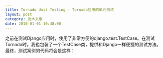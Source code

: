 ```yaml
---
title: Tornado Unit Testing - Tornado应用的单元测试
layout: post
category: 技术文章
date: 2010-01-01 10:48:00
---
```


之前在测试Django应用时，使用了非常方便的django.test.TestCase。在测试Tornado时，我也包装了一个TestCase类，提供和Django一样便捷的测试方法。最终，测试案例的代码将会是这样：
<div class="cnblogs_code"><div><!--

Code highlighting produced by Actipro CodeHighlighter (freeware)
http://www.CodeHighlighter.com/

--><span style="color: #0000ff;">from</span><span style="color: #000000;">&nbsp;testclient&nbsp;</span><span style="color: #0000ff;">import</span><span style="color: #000000;">&nbsp;TestCase

</span><span style="color: #0000ff;">class</span><span style="color: #000000;">&nbsp;QueryTest(TestCase):
&nbsp;&nbsp;&nbsp;&nbsp;</span><span style="color: #0000ff;">def</span><span style="color: #000000;">&nbsp;setUp(self):
&nbsp;&nbsp;&nbsp;&nbsp;&nbsp;&nbsp;&nbsp;&nbsp;</span><span style="color: #0000ff;">pass</span><span style="color: #000000;">
&nbsp;&nbsp;&nbsp;&nbsp;</span><span style="color: #0000ff;">def</span><span style="color: #000000;">&nbsp;test_query(self):
&nbsp;&nbsp;&nbsp;&nbsp;&nbsp;&nbsp;&nbsp;&nbsp;file&nbsp;</span><span style="color: #000000;">=</span><span style="color: #000000;">&nbsp;open(</span><span style="color: #800000;">'</span><span style="color: #800000;">uploadfile.dat</span><span style="color: #800000;">'</span><span style="color: #000000;">,&nbsp;</span><span style="color: #800000;">'</span><span style="color: #800000;">rb</span><span style="color: #800000;">'</span><span style="color: #000000;">)
&nbsp;&nbsp;&nbsp;&nbsp;&nbsp;&nbsp;&nbsp;&nbsp;response&nbsp;</span><span style="color: #000000;">=</span><span style="color: #000000;">&nbsp;self.client.post(</span><span style="color: #800000;">'</span><span style="color: #800000;">/query</span><span style="color: #800000;">'</span><span style="color: #000000;">,&nbsp;{&nbsp;</span><span style="color: #800000;">'</span><span style="color: #800000;">a</span><span style="color: #800000;">'</span><span style="color: #000000;">:&nbsp;</span><span style="color: #800000;">'</span><span style="color: #800000;">1</span><span style="color: #800000;">'</span><span style="color: #000000;">,&nbsp;<span style="color: #800000;">'</span><span style="color: #800000;">b</span><span style="color: #800000;">'</span><span style="color: #000000;">:&nbsp;</span><span style="color: #800000;">'</span><span style="color: #800000;">2</span><span style="color: #800000;">'</span><span style="color: #000000;">,</span> </span><span style="color: #800000;">'upload</span><span style="color: #800000;">'</span><span style="color: #000000;">:&nbsp;file&nbsp;})

&nbsp;&nbsp;&nbsp;&nbsp;&nbsp;&nbsp;&nbsp;&nbsp;self.failUnlessEqual(response.status_code,&nbsp;</span><span style="color: #000000;">200</span><span style="color: #000000;">)
&nbsp;&nbsp;&nbsp;&nbsp;&nbsp;&nbsp;&nbsp;&nbsp;self.failUnlessEqual(response.content,&nbsp;</span><span style="color: #800000;">'</span><span style="color: #800000;">ok</span><span style="color: #800000;">'</span><span style="color: #000000;">)</span></div></div>
  
[testclient.py](http://coderzh.googlecode.com/svn/trunk/CodeSnippet/testclient.py)的代码如下：&nbsp;
<div class="cnblogs_code" onclick="cnblogs_code_show('fff10722-a93a-42d1-afd6-002962c65b03')">![](http://images.cnblogs.com/OutliningIndicators/ContractedBlock.gif)![](http://images.cnblogs.com/OutliningIndicators/ExpandedBlockStart.gif)<span class="cnblogs_code_collapse">代码</span><div id="cnblogs_code_open_fff10722-a93a-42d1-afd6-002962c65b03"><div><!--

Code highlighting produced by Actipro CodeHighlighter (freeware)
http://www.CodeHighlighter.com/

--><span style="color: #008000;">#</span><span style="color: #008000;">!/usr/bin/env&nbsp;python</span><span style="color: #008000;">
#</span><span style="color: #008000;">coding:utf-8</span><span style="color: #008000;">
#
#</span><span style="color: #008000;">&nbsp;Copyright&nbsp;2009&nbsp;CoderZh.com.</span><span style="color: #008000;">
#</span><span style="color: #008000;">&nbsp;Licensed&nbsp;under&nbsp;the&nbsp;Apache&nbsp;License,&nbsp;Version&nbsp;2.0&nbsp;(the&nbsp;"License");</span><span style="color: #008000;">
#</span><span style="color: #008000;">&nbsp;you&nbsp;may&nbsp;not&nbsp;use&nbsp;this&nbsp;file&nbsp;except&nbsp;in&nbsp;compliance&nbsp;with&nbsp;the&nbsp;License.</span><span style="color: #008000;">
#</span><span style="color: #008000;">&nbsp;You&nbsp;may&nbsp;obtain&nbsp;a&nbsp;copy&nbsp;of&nbsp;the&nbsp;License&nbsp;at</span><span style="color: #008000;">
#
#</span><span style="color: #008000;">&nbsp;&nbsp;&nbsp;&nbsp;&nbsp;http://www.apache.org/licenses/LICENSE-2.0</span><span style="color: #008000;">
#
#</span><span style="color: #008000;">&nbsp;Unless&nbsp;required&nbsp;by&nbsp;applicable&nbsp;law&nbsp;or&nbsp;agreed&nbsp;to&nbsp;in&nbsp;writing,&nbsp;software</span><span style="color: #008000;">
#</span><span style="color: #008000;">&nbsp;distributed&nbsp;under&nbsp;the&nbsp;License&nbsp;is&nbsp;distributed&nbsp;on&nbsp;an&nbsp;"AS&nbsp;IS"&nbsp;BASIS,</span><span style="color: #008000;">
#</span><span style="color: #008000;">&nbsp;WITHOUT&nbsp;WARRANTIES&nbsp;OR&nbsp;CONDITIONS&nbsp;OF&nbsp;ANY&nbsp;KIND,&nbsp;either&nbsp;express&nbsp;or&nbsp;implied.</span><span style="color: #008000;">
#</span><span style="color: #008000;">&nbsp;See&nbsp;the&nbsp;License&nbsp;for&nbsp;the&nbsp;specific&nbsp;language&nbsp;governing&nbsp;permissions&nbsp;and</span><span style="color: #008000;">
#</span><span style="color: #008000;">&nbsp;limitations&nbsp;under&nbsp;the&nbsp;License.</span><span style="color: #008000;">
</span><span style="color: #000000;">
</span><span style="color: #800080;">__author__</span><span style="color: #000000;">&nbsp;</span><span style="color: #000000;">=</span><span style="color: #000000;">&nbsp;</span><span style="color: #800000;">'</span><span style="color: #800000;">CoderZh</span><span style="color: #800000;">'</span><span style="color: #000000;">

</span><span style="color: #0000ff;">import</span><span style="color: #000000;">&nbsp;tornado.ioloop
</span><span style="color: #0000ff;">import</span><span style="color: #000000;">&nbsp;unittest
</span><span style="color: #0000ff;">import</span><span style="color: #000000;">&nbsp;mimetypes

</span><span style="color: #0000ff;">import</span><span style="color: #000000;">&nbsp;tornado.httpclient
</span><span style="color: #0000ff;">import</span><span style="color: #000000;">&nbsp;tornado.ioloop

TEST_PORT&nbsp;</span><span style="color: #000000;">=</span><span style="color: #000000;">&nbsp;</span><span style="color: #000000;">8989</span><span style="color: #000000;">

</span><span style="color: #0000ff;">def</span><span style="color: #000000;">&nbsp;encode_multipart_formdata(fields,&nbsp;files):
&nbsp;&nbsp;&nbsp;&nbsp;</span><span style="color: #800000;">"""</span><span style="color: #800000;">
&nbsp;&nbsp;&nbsp;&nbsp;fields&nbsp;is&nbsp;a&nbsp;sequence&nbsp;of&nbsp;(name,&nbsp;value)&nbsp;elements&nbsp;for&nbsp;regular&nbsp;form&nbsp;fields.
&nbsp;&nbsp;&nbsp;&nbsp;files&nbsp;is&nbsp;a&nbsp;sequence&nbsp;of&nbsp;(name,&nbsp;filename,&nbsp;value)&nbsp;elements&nbsp;for&nbsp;data&nbsp;to&nbsp;be&nbsp;uploaded&nbsp;as&nbsp;files
&nbsp;&nbsp;&nbsp;&nbsp;Return&nbsp;(content_type,&nbsp;body)&nbsp;ready&nbsp;for&nbsp;httplib.HTTP&nbsp;instance
&nbsp;&nbsp;&nbsp;&nbsp;</span><span style="color: #800000;">"""</span><span style="color: #000000;">
&nbsp;&nbsp;&nbsp;&nbsp;BOUNDARY&nbsp;</span><span style="color: #000000;">=</span><span style="color: #000000;">&nbsp;</span><span style="color: #800000;">'</span><span style="color: #800000;">----------ThIs_Is_tHe_bouNdaRY_$</span><span style="color: #800000;">'</span><span style="color: #000000;">
&nbsp;&nbsp;&nbsp;&nbsp;CRLF&nbsp;</span><span style="color: #000000;">=</span><span style="color: #000000;">&nbsp;</span><span style="color: #800000;">'</span><span style="color: #800000;">\r\n</span><span style="color: #800000;">'</span><span style="color: #000000;">
&nbsp;&nbsp;&nbsp;&nbsp;L&nbsp;</span><span style="color: #000000;">=</span><span style="color: #000000;">&nbsp;[]
&nbsp;&nbsp;&nbsp;&nbsp;</span><span style="color: #0000ff;">for</span><span style="color: #000000;">&nbsp;(key,&nbsp;value)&nbsp;</span><span style="color: #0000ff;">in</span><span style="color: #000000;">&nbsp;fields:
&nbsp;&nbsp;&nbsp;&nbsp;&nbsp;&nbsp;&nbsp;&nbsp;L.append(</span><span style="color: #800000;">'</span><span style="color: #800000;">--</span><span style="color: #800000;">'</span><span style="color: #000000;">&nbsp;</span><span style="color: #000000;">+</span><span style="color: #000000;">&nbsp;BOUNDARY)
&nbsp;&nbsp;&nbsp;&nbsp;&nbsp;&nbsp;&nbsp;&nbsp;L.append(</span><span style="color: #800000;">'</span><span style="color: #800000;">Content-Disposition:&nbsp;form-data;&nbsp;name="%s"</span><span style="color: #800000;">'</span><span style="color: #000000;">&nbsp;</span><span style="color: #000000;">%</span><span style="color: #000000;">&nbsp;key)
&nbsp;&nbsp;&nbsp;&nbsp;&nbsp;&nbsp;&nbsp;&nbsp;L.append(</span><span style="color: #800000;">''</span><span style="color: #000000;">)
&nbsp;&nbsp;&nbsp;&nbsp;&nbsp;&nbsp;&nbsp;&nbsp;L.append(value)
&nbsp;&nbsp;&nbsp;&nbsp;</span><span style="color: #0000ff;">for</span><span style="color: #000000;">&nbsp;(key,&nbsp;filename,&nbsp;value)&nbsp;</span><span style="color: #0000ff;">in</span><span style="color: #000000;">&nbsp;files:
&nbsp;&nbsp;&nbsp;&nbsp;&nbsp;&nbsp;&nbsp;&nbsp;L.append(</span><span style="color: #800000;">'</span><span style="color: #800000;">--</span><span style="color: #800000;">'</span><span style="color: #000000;">&nbsp;</span><span style="color: #000000;">+</span><span style="color: #000000;">&nbsp;BOUNDARY)
&nbsp;&nbsp;&nbsp;&nbsp;&nbsp;&nbsp;&nbsp;&nbsp;L.append(</span><span style="color: #800000;">'</span><span style="color: #800000;">Content-Disposition:&nbsp;form-data;&nbsp;name="%s";&nbsp;filename="%s"</span><span style="color: #800000;">'</span><span style="color: #000000;">&nbsp;</span><span style="color: #000000;">%</span><span style="color: #000000;">&nbsp;(key,&nbsp;filename))
&nbsp;&nbsp;&nbsp;&nbsp;&nbsp;&nbsp;&nbsp;&nbsp;L.append(</span><span style="color: #800000;">'</span><span style="color: #800000;">Content-Type:&nbsp;%s</span><span style="color: #800000;">'</span><span style="color: #000000;">&nbsp;</span><span style="color: #000000;">%</span><span style="color: #000000;">&nbsp;get_content_type(filename))
&nbsp;&nbsp;&nbsp;&nbsp;&nbsp;&nbsp;&nbsp;&nbsp;L.append(</span><span style="color: #800000;">''</span><span style="color: #000000;">)
&nbsp;&nbsp;&nbsp;&nbsp;&nbsp;&nbsp;&nbsp;&nbsp;L.append(value)
&nbsp;&nbsp;&nbsp;&nbsp;L.append(</span><span style="color: #800000;">'</span><span style="color: #800000;">--</span><span style="color: #800000;">'</span><span style="color: #000000;">&nbsp;</span><span style="color: #000000;">+</span><span style="color: #000000;">&nbsp;BOUNDARY&nbsp;</span><span style="color: #000000;">+</span><span style="color: #000000;">&nbsp;</span><span style="color: #800000;">'</span><span style="color: #800000;">--</span><span style="color: #800000;">'</span><span style="color: #000000;">)
&nbsp;&nbsp;&nbsp;&nbsp;L.append(</span><span style="color: #800000;">''</span><span style="color: #000000;">)
&nbsp;&nbsp;&nbsp;&nbsp;body&nbsp;</span><span style="color: #000000;">=</span><span style="color: #000000;">&nbsp;CRLF.join(L)
&nbsp;&nbsp;&nbsp;&nbsp;content_type&nbsp;</span><span style="color: #000000;">=</span><span style="color: #000000;">&nbsp;</span><span style="color: #800000;">'</span><span style="color: #800000;">multipart/form-data;&nbsp;boundary=%s</span><span style="color: #800000;">'</span><span style="color: #000000;">&nbsp;</span><span style="color: #000000;">%</span><span style="color: #000000;">&nbsp;BOUNDARY
&nbsp;&nbsp;&nbsp;&nbsp;</span><span style="color: #0000ff;">return</span><span style="color: #000000;">&nbsp;content_type,&nbsp;body

</span><span style="color: #0000ff;">def</span><span style="color: #000000;">&nbsp;get_content_type(filename):
&nbsp;&nbsp;&nbsp;&nbsp;</span><span style="color: #0000ff;">return</span><span style="color: #000000;">&nbsp;mimetypes.guess_type(filename)[0]&nbsp;</span><span style="color: #0000ff;">or</span><span style="color: #000000;">&nbsp;</span><span style="color: #800000;">'</span><span style="color: #800000;">application/octet-stream</span><span style="color: #800000;">'</span><span style="color: #000000;">

</span><span style="color: #0000ff;">class</span><span style="color: #000000;">&nbsp;Response:
&nbsp;&nbsp;&nbsp;&nbsp;</span><span style="color: #0000ff;">def</span><span style="color: #000000;">&nbsp;</span><span style="color: #800080;">__init__</span><span style="color: #000000;">(self,&nbsp;status_code,&nbsp;content):
&nbsp;&nbsp;&nbsp;&nbsp;&nbsp;&nbsp;&nbsp;&nbsp;self.status_code&nbsp;</span><span style="color: #000000;">=</span><span style="color: #000000;">&nbsp;status_code
&nbsp;&nbsp;&nbsp;&nbsp;&nbsp;&nbsp;&nbsp;&nbsp;self.content&nbsp;</span><span style="color: #000000;">=</span><span style="color: #000000;">&nbsp;content

</span><span style="color: #0000ff;">class</span><span style="color: #000000;">&nbsp;Client:
&nbsp;&nbsp;&nbsp;&nbsp;
&nbsp;&nbsp;&nbsp;&nbsp;</span><span style="color: #0000ff;">def</span><span style="color: #000000;">&nbsp;handle_request(self,&nbsp;response):
&nbsp;&nbsp;&nbsp;&nbsp;&nbsp;&nbsp;&nbsp;&nbsp;self.response&nbsp;</span><span style="color: #000000;">=</span><span style="color: #000000;">&nbsp;response
&nbsp;&nbsp;&nbsp;&nbsp;&nbsp;&nbsp;&nbsp;&nbsp;tornado.ioloop.IOLoop.instance().stop()
&nbsp;&nbsp;&nbsp;&nbsp;
&nbsp;&nbsp;&nbsp;&nbsp;</span><span style="color: #0000ff;">def</span><span style="color: #000000;">&nbsp;post(self,&nbsp;url,&nbsp;data</span><span style="color: #000000;">=</span><span style="color: #000000;">{}):
&nbsp;&nbsp;&nbsp;&nbsp;url&nbsp;</span><span style="color: #000000;">=</span><span style="color: #000000;">&nbsp;</span><span style="color: #800000;">'</span><span style="color: #800000;">http://127.0.0.1:%s%s</span><span style="color: #800000;">'</span><span style="color: #000000;">&nbsp;</span><span style="color: #000000;">%</span><span style="color: #000000;">&nbsp;(TEST_PORT,&nbsp;url)
&nbsp;&nbsp;&nbsp;&nbsp;&nbsp;&nbsp;&nbsp;&nbsp;fields&nbsp;</span><span style="color: #000000;">=</span><span style="color: #000000;">&nbsp;[]
&nbsp;&nbsp;&nbsp;&nbsp;&nbsp;&nbsp;&nbsp;&nbsp;files&nbsp;</span><span style="color: #000000;">=</span><span style="color: #000000;">&nbsp;[]
&nbsp;&nbsp;&nbsp;&nbsp;&nbsp;&nbsp;&nbsp;&nbsp;</span><span style="color: #0000ff;">for</span><span style="color: #000000;">&nbsp;key,&nbsp;value&nbsp;</span><span style="color: #0000ff;">in</span><span style="color: #000000;">&nbsp;data.items():
&nbsp;&nbsp;&nbsp;&nbsp;&nbsp;&nbsp;&nbsp;&nbsp;&nbsp;&nbsp;&nbsp;&nbsp;</span><span style="color: #0000ff;">if</span><span style="color: #000000;">&nbsp;isinstance(value,&nbsp;file):
&nbsp;&nbsp;&nbsp;&nbsp;&nbsp;&nbsp;&nbsp;&nbsp;&nbsp;&nbsp;&nbsp;&nbsp;&nbsp;&nbsp;&nbsp;&nbsp;files.append([key,&nbsp;value.name,&nbsp;value.read()])
&nbsp;&nbsp;&nbsp;&nbsp;&nbsp;&nbsp;&nbsp;&nbsp;&nbsp;&nbsp;&nbsp;&nbsp;</span><span style="color: #0000ff;">else</span><span style="color: #000000;">:
&nbsp;&nbsp;&nbsp;&nbsp;&nbsp;&nbsp;&nbsp;&nbsp;&nbsp;&nbsp;&nbsp;&nbsp;&nbsp;&nbsp;&nbsp;&nbsp;fields.append([key,&nbsp;value])
&nbsp;&nbsp;&nbsp;&nbsp;&nbsp;&nbsp;&nbsp;&nbsp;&nbsp;&nbsp;&nbsp;&nbsp;&nbsp;&nbsp;&nbsp;&nbsp;
&nbsp;&nbsp;&nbsp;&nbsp;&nbsp;&nbsp;&nbsp;&nbsp;content_type,&nbsp;body&nbsp;</span><span style="color: #000000;">=</span><span style="color: #000000;">&nbsp;encode_multipart_formdata(fields,&nbsp;files)
&nbsp;&nbsp;&nbsp;&nbsp;&nbsp;&nbsp;&nbsp;&nbsp;headers&nbsp;</span><span style="color: #000000;">=</span><span style="color: #000000;">&nbsp;{</span><span style="color: #800000;">'</span><span style="color: #800000;">Content-Type</span><span style="color: #800000;">'</span><span style="color: #000000;">&nbsp;:&nbsp;content_type}
&nbsp;&nbsp;&nbsp;&nbsp;&nbsp;&nbsp;&nbsp;&nbsp;
&nbsp;&nbsp;&nbsp;&nbsp;&nbsp;&nbsp;&nbsp;&nbsp;request&nbsp;</span><span style="color: #000000;">=</span><span style="color: #000000;">&nbsp;tornado.httpclient.HTTPRequest(url</span><span style="color: #000000;">=</span><span style="color: #000000;">url,
&nbsp;&nbsp;&nbsp;&nbsp;&nbsp;&nbsp;&nbsp;&nbsp;&nbsp;&nbsp;&nbsp;&nbsp;&nbsp;&nbsp;&nbsp;&nbsp;&nbsp;&nbsp;&nbsp;&nbsp;&nbsp;&nbsp;&nbsp;&nbsp;&nbsp;method</span><span style="color: #000000;">=</span><span style="color: #800000;">'</span><span style="color: #800000;">POST</span><span style="color: #800000;">'</span><span style="color: #000000;">,
&nbsp;&nbsp;&nbsp;&nbsp;&nbsp;&nbsp;&nbsp;&nbsp;&nbsp;&nbsp;&nbsp;&nbsp;&nbsp;&nbsp;&nbsp;&nbsp;&nbsp;&nbsp;&nbsp;&nbsp;&nbsp;&nbsp;&nbsp;&nbsp;&nbsp;headers</span><span style="color: #000000;">=</span><span style="color: #000000;">headers,
&nbsp;&nbsp;&nbsp;&nbsp;&nbsp;&nbsp;&nbsp;&nbsp;&nbsp;&nbsp;&nbsp;&nbsp;&nbsp;&nbsp;&nbsp;&nbsp;&nbsp;&nbsp;&nbsp;&nbsp;&nbsp;&nbsp;&nbsp;&nbsp;&nbsp;body</span><span style="color: #000000;">=</span><span style="color: #000000;">body)

&nbsp;&nbsp;&nbsp;&nbsp;&nbsp;&nbsp;&nbsp;&nbsp;client&nbsp;</span><span style="color: #000000;">=</span><span style="color: #000000;">&nbsp;tornado.httpclient.AsyncHTTPClient()
&nbsp;&nbsp;&nbsp;&nbsp;&nbsp;&nbsp;&nbsp;&nbsp;client.fetch(request&nbsp;,&nbsp;self.handle_request)&nbsp;&nbsp;&nbsp;&nbsp;
&nbsp;&nbsp;&nbsp;&nbsp;&nbsp;&nbsp;&nbsp;&nbsp;tornado.ioloop.IOLoop.instance().start()
&nbsp;&nbsp;&nbsp;&nbsp;&nbsp;&nbsp;&nbsp;&nbsp;
&nbsp;&nbsp;&nbsp;&nbsp;&nbsp;&nbsp;&nbsp;&nbsp;</span><span style="color: #0000ff;">return</span><span style="color: #000000;">&nbsp;Response(self.response.code,&nbsp;self.response.body)
&nbsp;&nbsp;&nbsp;&nbsp;
</span><span style="color: #0000ff;">class</span><span style="color: #000000;">&nbsp;TestCase(unittest.TestCase):
&nbsp;&nbsp;&nbsp;&nbsp;</span><span style="color: #0000ff;">def</span><span style="color: #000000;">&nbsp;_pre_setup(self):
&nbsp;&nbsp;&nbsp;&nbsp;&nbsp;&nbsp;&nbsp; </span><span style="color: #0000ff;">pass</span><span style="color: #000000;">
&nbsp;&nbsp;&nbsp;&nbsp;
&nbsp;&nbsp;&nbsp;&nbsp;</span><span style="color: #0000ff;">def</span><span style="color: #000000;">&nbsp;_post_teardown(self):
&nbsp;&nbsp;&nbsp;&nbsp;&nbsp;&nbsp;&nbsp; </span><span style="color: #0000ff;">pass</span><span style="color: #000000;">
&nbsp;&nbsp;&nbsp;&nbsp;
&nbsp;&nbsp;&nbsp;&nbsp;</span><span style="color: #0000ff;">def</span><span style="color: #000000;">&nbsp;</span><span style="color: #800080;">__call__</span><span style="color: #000000;">(self,&nbsp;result</span><span style="color: #000000;">=</span><span style="color: #000000;">None):
&nbsp;&nbsp;&nbsp;&nbsp;&nbsp;&nbsp;&nbsp;&nbsp;</span><span style="color: #800000;">"""</span><span style="color: #800000;">
&nbsp;&nbsp;&nbsp;&nbsp;&nbsp;&nbsp;&nbsp;&nbsp;Wrapper&nbsp;around&nbsp;default&nbsp;__call__&nbsp;method&nbsp;to&nbsp;perform&nbsp;My&nbsp;test
&nbsp;&nbsp;&nbsp;&nbsp;&nbsp;&nbsp;&nbsp;&nbsp;set&nbsp;up.&nbsp;This&nbsp;means&nbsp;that&nbsp;user-defined&nbsp;Test&nbsp;Cases&nbsp;aren't&nbsp;required&nbsp;to
&nbsp;&nbsp;&nbsp;&nbsp;&nbsp;&nbsp;&nbsp;&nbsp;include&nbsp;a&nbsp;call&nbsp;to&nbsp;super().setUp().
&nbsp;&nbsp;&nbsp;&nbsp;&nbsp;&nbsp;&nbsp;&nbsp;</span><span style="color: #800000;">"""</span><span style="color: #000000;">
&nbsp;&nbsp;&nbsp;&nbsp;&nbsp;&nbsp;&nbsp;&nbsp;self.client&nbsp;</span><span style="color: #000000;">=</span><span style="color: #000000;">&nbsp;Client()
&nbsp;&nbsp;&nbsp;&nbsp;&nbsp;&nbsp;&nbsp;&nbsp;</span><span style="color: #0000ff;">try</span><span style="color: #000000;">:
&nbsp;&nbsp;&nbsp;&nbsp;&nbsp;&nbsp;&nbsp;&nbsp;&nbsp;&nbsp;&nbsp;&nbsp;self._pre_setup()
&nbsp;&nbsp;&nbsp;&nbsp;&nbsp;&nbsp;&nbsp;&nbsp;</span><span style="color: #0000ff;">except</span><span style="color: #000000;">&nbsp;(KeyboardInterrupt,&nbsp;SystemExit):
&nbsp;&nbsp;&nbsp;&nbsp;&nbsp;&nbsp;&nbsp;&nbsp;&nbsp;&nbsp;&nbsp;&nbsp;</span><span style="color: #0000ff;">raise</span><span style="color: #000000;">
&nbsp;&nbsp;&nbsp;&nbsp;&nbsp;&nbsp;&nbsp;&nbsp;</span><span style="color: #0000ff;">except</span><span style="color: #000000;">&nbsp;Exception:
&nbsp;&nbsp;&nbsp;&nbsp;&nbsp;&nbsp;&nbsp;&nbsp;&nbsp;&nbsp;&nbsp;&nbsp;</span><span style="color: #0000ff;">import</span><span style="color: #000000;">&nbsp;sys
&nbsp;&nbsp;&nbsp;&nbsp;&nbsp;&nbsp;&nbsp;&nbsp;&nbsp;&nbsp;&nbsp;&nbsp;result.addError(self,&nbsp;sys.exc_info())
&nbsp;&nbsp;&nbsp;&nbsp;&nbsp;&nbsp;&nbsp;&nbsp;&nbsp;&nbsp;&nbsp;&nbsp;</span><span style="color: #0000ff;">return</span><span style="color: #000000;">
&nbsp;&nbsp;&nbsp;&nbsp;&nbsp;&nbsp;&nbsp;&nbsp;super(TestCase,&nbsp;self).</span><span style="color: #800080;">__call__</span><span style="color: #000000;">(result)
&nbsp;&nbsp;&nbsp;&nbsp;&nbsp;&nbsp;&nbsp;&nbsp;</span><span style="color: #0000ff;">try</span><span style="color: #000000;">:
&nbsp;&nbsp;&nbsp;&nbsp;&nbsp;&nbsp;&nbsp;&nbsp;&nbsp;&nbsp;&nbsp;&nbsp;self._post_teardown()
&nbsp;&nbsp;&nbsp;&nbsp;&nbsp;&nbsp;&nbsp;&nbsp;</span><span style="color: #0000ff;">except</span><span style="color: #000000;">&nbsp;(KeyboardInterrupt,&nbsp;SystemExit):
&nbsp;&nbsp;&nbsp;&nbsp;&nbsp;&nbsp;&nbsp;&nbsp;&nbsp;&nbsp;&nbsp;&nbsp;</span><span style="color: #0000ff;">raise</span><span style="color: #000000;">
&nbsp;&nbsp;&nbsp;&nbsp;&nbsp;&nbsp;&nbsp;&nbsp;</span><span style="color: #0000ff;">except</span><span style="color: #000000;">&nbsp;Exception:
&nbsp;&nbsp;&nbsp;&nbsp;&nbsp;&nbsp;&nbsp;&nbsp;&nbsp;&nbsp;&nbsp;&nbsp;</span><span style="color: #0000ff;">import</span><span style="color: #000000;">&nbsp;sys
&nbsp;&nbsp;&nbsp;&nbsp;&nbsp;&nbsp;&nbsp;&nbsp;&nbsp;&nbsp;&nbsp;&nbsp;result.addError(self,&nbsp;sys.exc_info())
&nbsp;&nbsp;&nbsp;&nbsp;&nbsp;&nbsp;&nbsp;&nbsp;&nbsp;&nbsp;&nbsp;&nbsp;</span><span style="color: #0000ff;">return</span><span style="color: #000000;">
</span></div></div></div>
